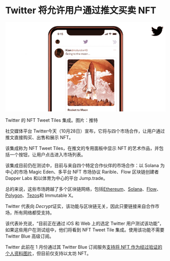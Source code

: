 # Twitter 将允许用户通过推文买卖 NFT




![Twitter 的 NFT Tweet Tiles 集成。 图片：推特](108.png)

Twitter 的 NFT Tweet Tiles 集成。图片：推特



社交媒体平台 Twitter今天（10月28日）宣布，它将与四个市场合作，让用户通过推文直接购买、出售和展示 NFT。

该集成称为 NFT Tweet Tiles，在推文的专用面板中显示 NFT 的艺术作品，并包括一个按钮，让用户点击进入市场列表。

该集成目前仍在测试中，目前与来自四个特定合作伙伴的市场合作：以 Solana 为中心的市场 Magic Eden、多平台 NFT 市场协议 Rarible、Flow 区块链创建者 Dapper Labs 和以体育为中心的平台 Jump.trade。

总的来说，这些市场跨越了多个区块链网络，包括[Ethereum](https://decrypt.co/?post_type=post&p=5726)、[Solana](https://decrypt.co/resources/what-is-solana-a-scalable-decentralized-network-for-dapps)、[Flow](https://decrypt.co/resources/what-is-flow-dapper-labs)、[Polygon](https://decrypt.co/resources/what-is-polygon-matic-and-why-it-matters-for-ethereum)、[Tezos](https://decrypt.co/price/tezos)和 Immutable X。

Twitter 代表向 *Decrypt*证实，该功能与区块链无关，因此只要链接来自合作市场，所有网络都受支持。

该代表补充说，“目前正在通过 iOS 和 Web 上的选定 Twitter 用户测试该功能”，如果这些用户在测试组中，他们将看到 NFT Tweet Tile 集成。使用该功能不需要 Twitter Blue 高级订阅。

Twitter 此前在 1 月份通过其 Twitter Blue 订阅服务[支持将 NFT 作为经过验证的个人资料图片](https://decrypt.co/90847/twitter-nft-profile-picture-verification)，但目前仅支持以太坊 NFT。
